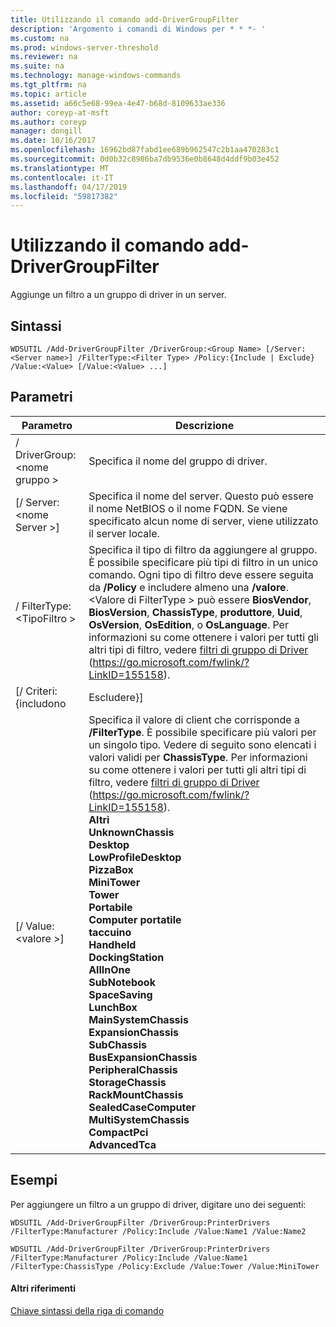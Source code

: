 ```yaml
---
title: Utilizzando il comando add-DriverGroupFilter
description: 'Argomento i comandi di Windows per * * *- '
ms.custom: na
ms.prod: windows-server-threshold
ms.reviewer: na
ms.suite: na
ms.technology: manage-windows-commands
ms.tgt_pltfrm: na
ms.topic: article
ms.assetid: a66c5e68-99ea-4e47-b68d-8109633ae336
author: coreyp-at-msft
ms.author: coreyp
manager: dongill
ms.date: 10/16/2017
ms.openlocfilehash: 16962bd87fabd1ee689b962547c2b1aa470283c1
ms.sourcegitcommit: 0d0b32c8986ba7db9536e0b8648d4ddf9b03e452
ms.translationtype: MT
ms.contentlocale: it-IT
ms.lasthandoff: 04/17/2019
ms.locfileid: "59817382"
---
```

# <a name="using-the-add-drivergroupfilter-command"></a>Utilizzando il comando add-DriverGroupFilter



Aggiunge un filtro a un gruppo di driver in un server.

## <a name="syntax"></a>Sintassi

```
WDSUTIL /Add-DriverGroupFilter /DriverGroup:<Group Name> [/Server:<Server name>] /FilterType:<Filter Type> /Policy:{Include | Exclude} /Value:<Value> [/Value:<Value> ...]
```

## <a name="parameters"></a>Parametri

|Parametro|Descrizione|
|---------|-----------|
|/ DriverGroup:\<nome gruppo >|Specifica il nome del gruppo di driver.|
|[/ Server:\<nome Server >]|Specifica il nome del server. Questo può essere il nome NetBIOS o il nome FQDN. Se viene specificato alcun nome di server, viene utilizzato il server locale.|
|/ FilterType:\<TipoFiltro >|Specifica il tipo di filtro da aggiungere al gruppo. È possibile specificare più tipi di filtro in un unico comando. Ogni tipo di filtro deve essere seguita da **/Policy** e includere almeno una **/valore**. \<Valore di FilterType > può essere **BiosVendor**, **BiosVersion**, **ChassisType**, **produttore**, **Uuid**, **OsVersion**, **OsEdition**, o **OsLanguage**. Per informazioni su come ottenere i valori per tutti gli altri tipi di filtro, vedere [filtri di gruppo di Driver](https://go.microsoft.com/fwlink/?LinkID=155158) (https://go.microsoft.com/fwlink/?LinkID=155158).|
|[/ Criteri: {includono | Escludere}]|Se **/Policy** è impostato su **Include**, i computer client che corrispondono al filtro sono autorizzati a installare i driver di questo gruppo. Se **/Policy** è impostato su **escludere**, i computer client che corrispondono al filtro non sono autorizzati a installare i driver di questo gruppo.|
|[/ Value:\<valore >]|Specifica il valore di client che corrisponde a **/FilterType**. È possibile specificare più valori per un singolo tipo. Vedere di seguito sono elencati i valori validi per **ChassisType**. Per informazioni su come ottenere i valori per tutti gli altri tipi di filtro, vedere [filtri di gruppo di Driver](https://go.microsoft.com/fwlink/?LinkID=155158) (https://go.microsoft.com/fwlink/?LinkID=155158).</br>**Altri**</br>**UnknownChassis**</br>**Desktop**</br>**LowProfileDesktop**</br>**PizzaBox**</br>**MiniTower**</br>**Tower**</br>**Portabile**</br>**Computer portatile**</br>**taccuino**</br>**Handheld**</br>**DockingStation**</br>**AllInOne**</br>**SubNotebook**</br>**SpaceSaving**</br>**LunchBox**</br>**MainSystemChassis**</br>**ExpansionChassis**</br>**SubChassis**</br>**BusExpansionChassis**</br>**PeripheralChassis**</br>**StorageChassis**</br>**RackMountChassis**</br>**SealedCaseComputer**</br>**MultiSystemChassis**</br>**CompactPci**</br>**AdvancedTca**|

## <a name="BKMK_examples"></a>Esempi

Per aggiungere un filtro a un gruppo di driver, digitare uno dei seguenti:
```
WDSUTIL /Add-DriverGroupFilter /DriverGroup:PrinterDrivers /FilterType:Manufacturer /Policy:Include /Value:Name1 /Value:Name2
```
```
WDSUTIL /Add-DriverGroupFilter /DriverGroup:PrinterDrivers /FilterType:Manufacturer /Policy:Include /Value:Name1 /FilterType:ChassisType /Policy:Exclude /Value:Tower /Value:MiniTower
```

#### <a name="additional-references"></a>Altri riferimenti

[Chiave sintassi della riga di comando](command-line-syntax-key.md)

